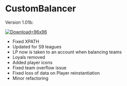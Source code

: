 # CustomBalancer

Version 1.01b:

[![Download](https://www.ai-media.tv/wp-content/uploads/2016/08/Download-Button-w-Text.png)=96x96](https://github.com/TheFizz/CustomBalancer/raw/master/LoL%20Custom%20Games%20Balancer%20v1.01b.exe)

- Fixed XPATH
- Updated for S9 leagues
- LP now is taken to an account when balancing teams
- Loyals removed
- Added player icons
- Fixed team overflow issue
- Fixed loss of data on Player reinstantiation
- Minor refactoring
